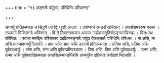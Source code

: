 +++
title = "१३ अङ्गारैः पर्यूहणं, परिधिभिः परिधानम्"

+++

अध्वर्युः प्रतिप्रस्थाता च सिद्ध्यै त्वा द्विः धृष्टी आदत्तः । तपोष्वग्ने अन्तराँ अमित्रान् । तपाशँसमररुषः परस्य । तपावसो चिकितानो अचित्तान् । वि ते तिष्ठन्तामजरा अयासः गार्हपत्यादुदिचोऽङ्गारान्निरूह्य । चितः स्थ परिचितः । स्वाहा मरुद्भिः परिश्रयस्व प्रदक्षिणमङ्गारैः पर्यूह्य वैकङ्कतैः परिधिभिः परिधत्तः । मा असि, मा असि प्राञ्चावध्वर्युर्निदधाति । प्रमा असि, प्रमा असि उदञ्चौ प्रतिप्रस्थाता । प्रतिमा असि, प्रतिमा असि पूर्ववदध्वर्युः । संमा असि, संमा असि पूर्ववत्प्रतिप्रस्थाता । विमा असि, विमा असि पूर्ववदध्वर्युः । उन्मा असि, उन्मा असि पूर्ववत्प्रतिप्रस्थाता अन्तरिक्षस्यान्तर्धिरसि अध्वर्युरेव दक्षिणतः त्रयोदशं निदधाति ।
